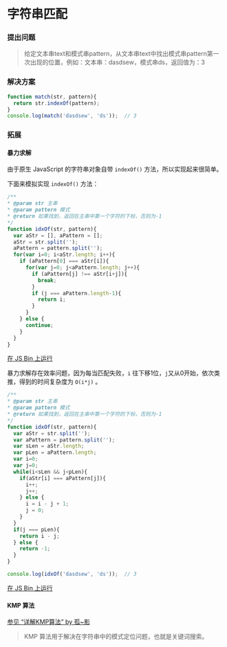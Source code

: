 # 字符串匹配


### 提出问题

> 给定文本串text和模式串pattern，从文本串text中找出模式串pattern第一次出现的位置，例如：文本串：dasdsew，模式串ds，返回值为：3


### 解决方案

```JavaScript
function match(str, pattern){
  return str.indexOf(pattern);
}
console.log(match('dasdsew', 'ds'));  // 3
```

### 拓展


#### 暴力求解

由于原生 JavaScript 的字符串对象自带 `indexOf()` 方法，所以实现起来很简单。


下面来模拟实现 `indexOf()` 方法：

```JavaScript
/**
* @param str 主串
* @param pattern 模式
* @return 如果找到，返回在主串中第一个字符的下标，否则为-1
*/
function idxOf(str, pattern){
  var aStr = [], aPattern = [];
  aStr = str.split('');
  aPattern = pattern.split('');
  for(var i=0; i<aStr.length; i++){
    if (aPattern[0] === aStr[i]){
      for(var j=0; j<aPattern.length; j++){
        if (aPattern[j] !== aStr[i+j]){
          break;
        }
        if (j === aPattern.length-1){
          return i;
        }
      }
    } else {
      continue;
    }
  }
}
```

[在 JS Bin 上运行](https://jsbin.com/ruxuzuq/edit?js,console)


暴力求解存在效率问题，因为每当匹配失败，`i` 往下移1位，`j`又从0开始，依次类推，得到的时间复杂度为 `O(i*j)` 。

```JavaScript
/**
* @param str 主串
* @param pattern 模式
* @return 如果找到，返回在主串中第一个字符的下标，否则为-1
*/
function idxOf(str, pattern){
  var aStr = str.split('');
  var aPattern = pattern.split('');
  var sLen = aStr.length;
  var pLen = aPattern.length;
  var i=0;
  var j=0;
  while(i<sLen && j<pLen){
    if(aStr[i] === aPattern[j]){
      i++;
      j++;
    } else {
      i = i - j + 1;
      j = 0;
    }
  }
  if(j === pLen){
    return i - j;
  } else {
    return -1;
  }
}

console.log(idxOf('dasdsew', 'ds'));  // 3
```


[在 JS Bin 上运行](https://jsbin.com/hupohu/edit?js,console)


#### KMP 算法

[参见 “详解KMP算法” by 孤~影](http://www.cnblogs.com/yjiyjige/p/3263858.html)


> KMP 算法用于解决在字符串中的模式定位问题，也就是关键词搜索。









